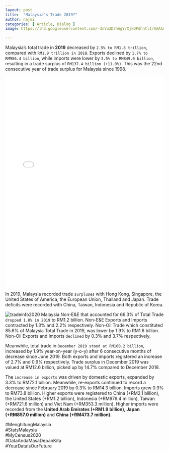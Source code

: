 ```yaml
---
layout: post
title:  "Malaysia's Trade 2019?"
author: najmi
categories: [ Article, Dialog ]
image: https://lh3.googleusercontent.com/-3nVu3D7hAgY/XjkQPdhntlI/AAAAAAAAD3w/uHq8zVTAsuA6iFr0cFyvv93B1z_0GJy0ACK8BGAsYHg/s0/2020-02-03.jpg

---
```

Malaysia’s total trade in **2019** decreased by `2.5% to RM1.8 trillion`, compared with `RM1.9 trillion in 2018`. Exports declined by `1.7% to RM986.4 billion`, while imports were lower by `3.5% to RM849.0 billion`, resulting in a trade surplus of `RM137.4 billion (+11.0%)`. This was the 22nd consecutive year of trade surplus for Malaysia since 1998. 

<iframe title="Malaysia's Trade Performance Past 19 years" aria-label="Split Bars" id="datawrapper-chart-RsdyA" src="//datawrapper.dwcdn.net/RsdyA/4/" scrolling="no" frameborder="0" style="width: 0; min-width: 100% !important; border: none;" height="667"></iframe><script type="text/javascript">!function(){"use strict";window.addEventListener("message",function(a){if(void 0!==a.data["datawrapper-height"])for(var e in a.data["datawrapper-height"]){var t=document.getElementById("datawrapper-chart-"+e)||document.querySelector("iframe[src*='"+e+"']");t&&(t.style.height=a.data["datawrapper-height"][e]+"px")}})}();
</script>

In 2019, Malaysia recorded trade `surpluses` with Hong Kong, Singapore, the United States of America, the European Union, Thailand and Japan. Trade deficits were recorded with China, Taiwan, Indonesia and Republic of Korea.

![tradeinfo2020](https://lh3.googleusercontent.com/-sD4XvfAbkjI/XjkV8HRK8OI/AAAAAAAAAHs/eACA4BfiU5o5jJCswqKN-SAMnVfIpsN_ACK8BGAsYHg/s0/2020-02-03.png) 
Malaysia Non-E&E that accounted for 66.3% of Total Trade `dropped 1.8% in 2019` to RM1.2 billion. Non-E&E Exports and Imports contracted by 1.3% and 2.2% respectively. Non-Oil Trade which constituted 85.6% of Malaysia Total Trade in 2019, was lower by 1.9% to RM1.6 billion. Non-Oil Exports and Imports `declined` by 0.3% and 3.7% respectively.

Meanwhile, total trade in `December 2019 stood at RM160.2 billion`, increased by 1.9% year-on-year (y-o-y) after 6 consecutive months of decrease since June 2019. Both exports and imports registered an increase of 2.7% and 0.9% respectively. Trade surplus in December 2019 was valued at RM12.6 billion, picked up by 14.7% compared to December 2018. 

The `increase in exports` was driven by domestic exports, expanded by 3.3% to RM72.1 billion. Meanwhile, re-exports continued to record a decrease since February 2019 by 0.3% to RM14.3 billion. Imports grew 0.9% to RM73.8 billion. Higher exports were registered to China (+RM2.1 billion), the United States (+RM1.2 billion), Indonesia (+RM979.4 million), Taiwan (+RM721.6 million) and Viet Nam (+RM353.3 million). Higher imports were recorded from the **United Arab Emirates (+RM1.9 billion), Japan (+RM857.0 million)** and **China (+RM473.7 million)**.

#MenghitungMalaysia<br>
#StatsMalaysia<br>
#MyCensus2020<br>
#DataAndaMasaDepanKita<br>
#YourDataIsOurFuture

